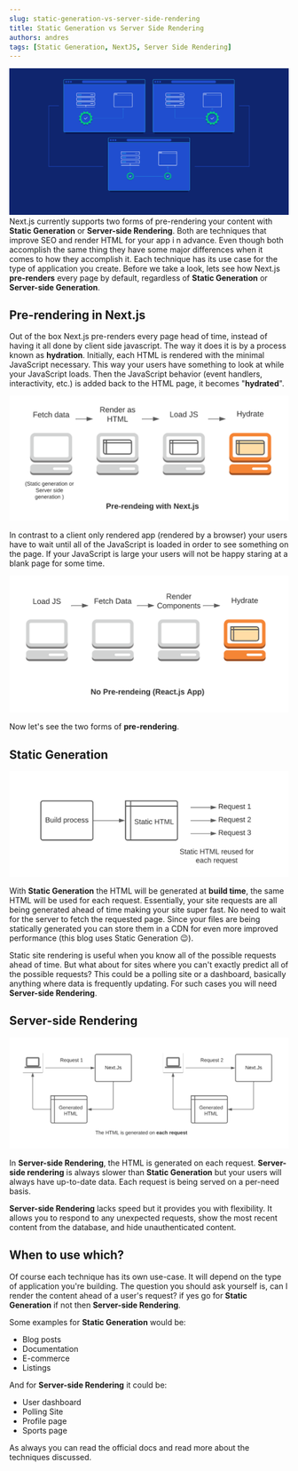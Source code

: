```yaml
---
slug: static-generation-vs-server-side-rendering
title: Static Generation vs Server Side Rendering
authors: andres
tags: [Static Generation, NextJS, Server Side Rendering]
---
```


![image info](./ssg-vs-ssr.png)
Next.js currently supports two forms of pre-rendering your content with **Static Generation** or **Server-side Rendering**. Both are techniques that improve SEO and render HTML for your app i n advance. Even though both accomplish the same thing they have some major differences when it comes to how they accomplish it. Each technique has its use case for the type of application you create. Before we take a look, lets see how Next.js **pre-renders** every page by default, regardless of **Static Generation** or **Server-side Generation**.

<!-- truncate  -->

## Pre-rendering in Next.js

Out of the box Next.js pre-renders every page head of time, instead of having it all done by client side javascript. The way it does it is by a process known as **hydration**. Initially, each HTML is rendered with the minimal JavaScript necessary. This way your users have something to look at while your JavaScript loads. Then the JavaScript behavior (event handlers, interactivity, etc.) is added back to the HTML page, it becomes "**hydrated**".

![hydration](./hydration.png)

In contrast to a client only rendered app (rendered by a browser) your users have to wait until all of the JavaScript is loaded in order to see something on the page. If your JavaScript is large your users will not be happy staring at a blank page for some time.

![image info](./spa.png)

Now let's see the two forms of **pre-rendering**.

## Static Generation

![ssg](./ssg.png)

With **Static Generation** the HTML will be generated at **build time**, the same HTML will be used for each request. Essentially, your site requests are all being generated ahead of time making your site super fast. No need to wait for the server to fetch the requested page. Since your files are being statically generated you can store them in a CDN for even more improved performance (this blog uses Static Generation 😉).

Static site rendering is useful when you know all of the possible requests ahead of time. But what about for sites where you can't exactly predict all of the possible requests? This could be a polling site or a dashboard, basically anything where data is frequently updating. For such cases you will need **Server-side Rendering**.

## Server-side Rendering

![image info](./ssr.png)

In **Server-side Rendering**, the HTML is generated on each request. **Server-side rendering** is always slower than **Static Generation** but your users will always have up-to-date data. Each request is being served on a per-need basis.

**Server-side Rendering** lacks speed but it provides you with flexibility. It allows you to respond to any unexpected requests, show the most recent content from the database, and hide unauthenticated content.

## When to use which?

Of course each technique has its own use-case. It will depend on the type of application you're building. The question you should ask yourself is, can I render the content ahead of a user's request? if yes go for **Static Generation** if not then **Server-side Rendering**.

Some examples for **Static Generation** would be:

- Blog posts
- Documentation
- E-commerce
- Listings

And for **Server-side Rendering** it could be:

- User dashboard
- Polling Site
- Profile page
- Sports page

As always you can read the official docs and read more about the techniques discussed.
